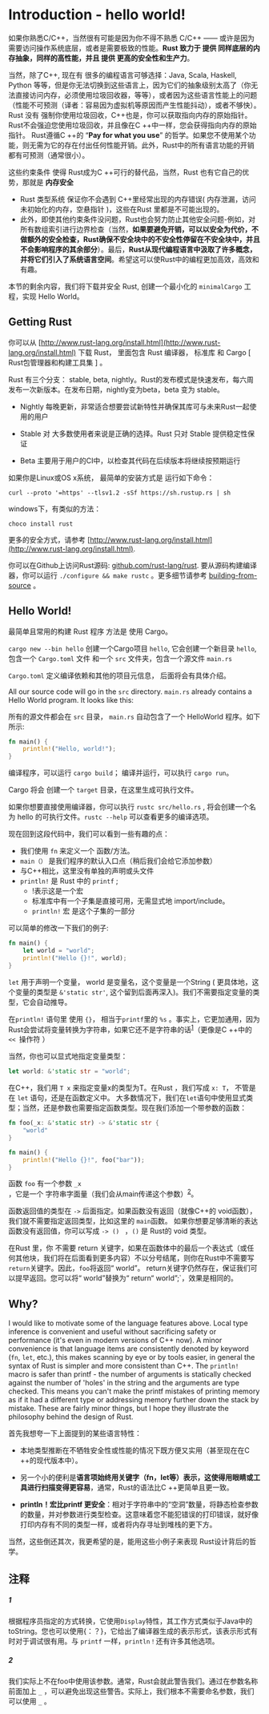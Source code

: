 # Introduction - hello world!

如果你熟悉C/C++，当然很有可能是因为你不得不熟悉 C/C++ —— 或许是因为需要访问操作系统底层，或者是需要极致的性能。**Rust 致力于 提供 同样底层的内存抽象，同样的高性能，并且 提供 更高的安全性和生产力**。

当然，除了C++, 现在有 很多的编程语言可够选择：Java, Scala, Haskell, Python 等等，但是你无法切换到这些语言上，因为它们的抽象级别太高了（你无法直接访问内存，必须使用垃圾回收器，等等），或者因为这些语言性能上的问题（性能不可预测（译者：容易因为虚拟机等原因而产生性能抖动），或者不够快）。Rust 没有 强制你使用垃圾回收，C++也是，你可以获取指向内存的原始指针。Rust不会强迫您使用垃圾回收，并且像在C ++中一样，您会获得指向内存的原始指针。 Rust遵循C ++的 “**Pay for what you use**” 的哲学。如果您不使用某个功能，则无需为它的存在付出任何性能开销。此外，Rust中的所有语言功能的开销都有可预测（通常很小）。

这些约束条件 使得 Rust成为C ++可行的替代品，当然，Rust 也有它自己的优势，那就是 **内存安全**

- Rust 类型系统 保证你不会遇到 C++里经常出现的内存错误( 内存泄漏，访问未初始化的内存，空悬指针 )，这些在Rust 里都是不可能出现的。
- 此外，即使其他约束条件没问题，Rust也会努力防止其他安全问题-例如，对所有数组索引进行边界检查（当然，**如果要避免开销，可以以安全为代价，不做额外的安全检查，Rust确保不安全块中的不安全性停留在不安全块中，并且不会影响程序的其余部分**）。最后，**Rust从现代编程语言中汲取了许多概念，并将它们引入了系统语言空间**。希望这可以使Rust中的编程更加高效，高效和有趣。

本节的剩余内容，我们将下载并安全 Rust, 创建一个最小化的 `minimalCargo`  工程，实现 Hello World。


## Getting Rust

你可以从  [http://www.rust-lang.org/install.html](http://www.rust-lang.org/install.html)  下载 Rust， 里面包含 Rust 编译器， 标准库 和  Cargo [ Rust包管理器和构建工具集 ] 。

Rust 有三个分支： stable, beta, nightly。Rust的发布模式是快速发布，每六周发布一次新版本。在发布日期，nightly变为beta，beta 变为 stable。

- Nightly  每晚更新，非常适合想要尝试新特性并确保其库可与未来Rust一起使用的用户
- Stable 对 大多数使用者来说是正确的选择。Rust  只对 Stable 提供稳定性保证

- Beta  主要用于用户的CI中，以检查其代码在后续版本将继续按预期运行

如果你是Linux或OS x系统， 最简单的安装方式是 运行如下命令：

```
curl --proto '=https' --tlsv1.2 -sSf https://sh.rustup.rs | sh
```

windows下，有类似的方法：

```
choco install rust
```

更多的安全方式，请参考  [http://www.rust-lang.org/install.html](http://www.rust-lang.org/install.html).

你可以在Github上访问Rust源码:  [github.com/rust-lang/rust](https://github.com/rust-lang/rust).
要从源码构建编译器，你可以运行  `./configure && make rustc` 。更多细节请参考 [building-from-source](https://github.com/rust-lang/rust#building-from-source) 。


## Hello World!

最简单且常用的构建 Rust 程序 方法是 使用 Cargo。 

 `cargo new --bin hello` 创建一个Cargo项目 `hello`, 它会创建一个新目录 `hello`, 包含一个 `Cargo.toml` 文件 和一个 `src` 文件夹，包含一个源文件 `main.rs`

`Cargo.toml` 定义编译依赖和其他的项目元信息， 后面将会有具体介绍。

All our source code will go in the `src` directory. `main.rs` already contains
a Hello World program. It looks like this:

所有的源文件都会在 `src` 目录， `main.rs` 自动包含了一个 HelloWorld 程序。如下所示:

```rust
fn main() {
    println!("Hello, world!");
}
```

编译程序，可以运行 `cargo build`； 编译并运行，可以执行 `cargo run`。 

Cargo 将会 创建一个 `target` 目录，在这里生成可执行文件。

如果你想要直接使用编译器，你可以执行  `rustc src/hello.rs`  , 将会创建一个名为 hello 的可执行文件。`rustc --help` 可以查看更多的编译选项。

现在回到这段代码中，我们可以看到一些有趣的点：

- 我们使用 `fn` 来定义一个 函数/方法。
- `main（）` 是我们程序的默认入口点（稍后我们会给它添加参数）
-  与C++相比，这里没有单独的声明或头文件
- `println!` 是 Rust 中的 `printf` ; 
  -  !表示这是一个宏
  - 标准库中有一个子集是直接可用，无需显式地 import/include。
  - `println!` 宏 是这个子集的一部分 

可以简单的修改一下我们的例子:

```rust
fn main() {
    let world = "world";
    println!("Hello {}!", world);
}
```

`let` 用于声明一个变量， world 是变量名，这个变量是一个String ( 更具体地，这个变量的类型是 `&'static str'`, 这个留到后面再深入)。我们不需要指定变量的类型，它会自动推导。

在`println!` 语句里 使用 `{}`， 相当于`printf`里的 `%s` 。事实上，它更加通用，因为Rust会尝试将变量转换为字符串，如果它还不是字符串的话<sup>[1](#1)</sup>（更像是C ++中的 `<< `操作符 ）

当然，你也可以显式地指定变量类型：

```rust
let world: &'static str = "world";
```

在C++，我们用 `T x` 来指定变量x的类型为T。在Rust ，我们写成 `x: T`， 不管是在 `let` 语句，还是在函数定义中。 大多数情况下，我们在`let`语句中使用显式类型；当然，还是参数也需要指定函数类型。现在我们添加一个带参数的函数：

```rust
fn foo(_x: &'static str) -> &'static str {
    "world"
}

fn main() {
    println!("Hello {}!", foo("bar"));
}
```

函数 `foo` 有一个参数 `_x` ，它是一个 字符串字面量（我们会从main传递这个参数）<sup>[2](#2)</sup>。

函数返回值的类型在 `->` 后面指定。如果函数没有返回（就像C++的 void函数），我们就不需要指定返回类型，比如这里的 `main`函数。 如果你想要足够清晰的表达函数没有返回值，你可以写成 `-> () ` ，`()` 是 Rust的 void 类型。

在Rust 里，你 不需要 return 关键字，如果在函数体中的最后一个表达式（或任何其他块，我们将在后面看到更多内容）不以分号结尾，则你在Rust中不需要写`return`关键字。因此，`foo`将返回“ world”。 return关键字仍然存在，保证我们可以提早返回。您可以将“ world”替换为“ return“ world”;`，效果是相同的。


## Why?

I would like to motivate some of the language features above. Local type
inference is convenient and useful without sacrificing safety or performance
(it's even in modern versions of C++ now). A minor convenience is that language
items are consistently denoted by keyword (`fn`, `let`, etc.), this makes
scanning by eye or by tools easier, in general the syntax of Rust is simpler and
more consistent than C++. The `println!` macro is safer than printf - the number
of arguments is statically checked against the number of 'holes' in the string
and the arguments are type checked. This means you can't make the printf
mistakes of printing memory as if it had a different type or addressing memory
further down the stack by mistake. These are fairly minor things, but I hope
they illustrate the philosophy behind the design of Rust.

首先我想夸一下上面提到的某些语言特性：

- 本地类型推断在不牺牲安全性或性能的情况下既方便又实用（甚至现在在C ++的现代版本中）。

- 另一个小的便利是**语言项始终用关键字（fn，let等）表示，这使得用眼睛或工具进行扫描变得更容易**，通常，Rust的语法比C ++更简单且更一致。 

- **println！宏比printf 更安全**：相对于字符串中的“空洞”数量，将静态检查参数的数量，并对参数进行类型检查。这意味着您不能犯错误的打印错误，就好像打印内存有不同的类型一样，或者将内存寻址到堆栈的更下方。

当然，这些倒还其次，我更希望的是，能用这些小例子来表现  Rust设计背后的哲学。

## 注释

##### 1

根据程序员指定的方式转换，它使用`Display`特性，其工作方式类似于Java中的toString。您也可以使用{：？}，它给出了编译器生成的表示形式，该表示形式有时对于调试很有用。与 `printf` 一样，`println！`还有许多其他选项。

##### 2

我们实际上不在foo中使用该参数。通常，Rust会就此警告我们。通过在参数名称前面加上 `_` ，可以避免出现这些警告。实际上，我们根本不需要命名参数，我们可以使用 `_` 。

